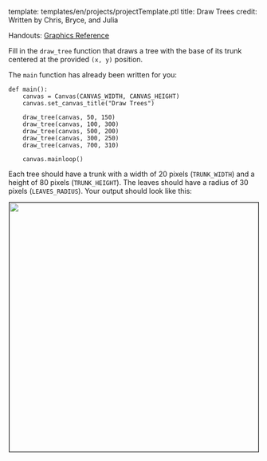 template: templates/en/projects/projectTemplate.ptl
title: Draw Trees
credit: Written by Chris, Bryce, and Julia

Handouts: [Graphics Reference]({{pathToRoot}}en/resources/graphics.html)<br/>

Fill in the `draw_tree` function that draws a tree with the base of its trunk centered at the provided `(x, y)` position.

The `main` function has already been written for you:

```
def main():
    canvas = Canvas(CANVAS_WIDTH, CANVAS_HEIGHT)
    canvas.set_canvas_title("Draw Trees")

    draw_tree(canvas, 50, 150)
    draw_tree(canvas, 100, 300)
    draw_tree(canvas, 500, 200)
    draw_tree(canvas, 300, 250)
    draw_tree(canvas, 700, 310)

    canvas.mainloop()
```

Each tree should have a trunk with a width of 20 pixels (`TRUNK_WIDTH`) and a height of 80 pixels (`TRUNK_HEIGHT`). The leaves should have a radius of 30 pixels (`LEAVES_RADIUS`). Your output should look like this:

<center>
<img style="width:500px; border: 1px solid black" src="{{pathToRoot}}img/projects/madmethods/demo.png">	
</center>
